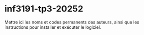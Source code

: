 # inf3191-tp3-20252

Mettre ici les noms et codes permanents des auteurs, ainsi que les instructions
pour installer et exécuter le logiciel.
